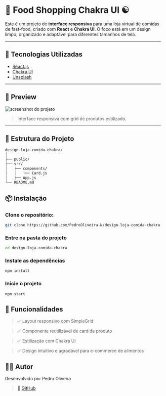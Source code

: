 # 🍕 Food Shopping Chakra UI ☯

Este é um projeto de **interface responsiva** para uma loja virtual de comidas de fast-food, criado com **React** e **Chakra UI**. O foco está em um design limpo, organizado e adaptável para diferentes tamanhos de tela.

---

## 🚀 Tecnologias Utilizadas

- [React.js](https://reactjs.org/)
- [Chakra UI](https://chakra-ui.com/)
- [Unsplash](https://unsplash.com/)

---

## 📸 Preview

![screenshot do projeto](https://onedrive.live.com/?qt=allmyphotos&photosData=%2Fshare%2FC81DF8BDE3DCEFC5%21sec822ecab670462bad1f436549f3cb29%3Fithint%3Dphoto%26e%3DfTeFHe%26migratedtospo%3Dtrue&cid=C81DF8BDE3DCEFC5&id=C81DF8BDE3DCEFC5%21sec822ecab670462bad1f436549f3cb29&redeem=aHR0cHM6Ly8xZHJ2Lm1zL2kvYy9jODFkZjhiZGUzZGNlZmM1L0Vjb3VndXh3dGl0R3JSOURaVW56eXlrQjNodklkTE9NdkhtMnpGUFFUNHl6Qmc_ZT1mVGVGSGU&v=photos)

> Interface responsiva com grid de produtos estilizado.

---

## 📁 Estrutura do Projeto

```bash
design-loja-comida-chakra/
│
├── public/
├── src/
│   ├── components/
│   │   └── Card.js
│   ├── App.js
└── README.md
```

## 📦 Instalação

### Clone o repositório:

```bash
git clone https://github.com/PedroOliveira-N/design-loja-comida-chakra
```

### Entre na pasta do projeto

```bash
cd design-loja-comida-chakra
```

### Instale as dependências

```bash
npm install
```

### Inicie o projeto
```bash
npm start
```

## 📌 Funcionalidades
> ✅ Layout responsivo com SimpleGrid

> ✅ Componente reutilizável de card de produto

> ✅ Estilização com Chakra UI

> ✅ Design intuitivo e agradável para e-commerce de alimentos


## 👨‍💻 Autor
Desenvolvido por Pedro Oliveira

> 👤 [GitHub](https://github.com/PedroOliveira-N/)
